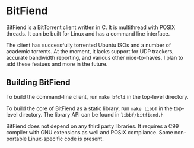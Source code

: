 # BitFiend #

BitFiend is a BitTorrent client written in C. It is multithread with POSIX threads. 
It can be built for Linux and has a command line interface. 

The client has successfully torrented Ubuntu ISOs and a number of academic torrents. 
At the moment, it lacks support for UDP trackers, accurate bandwidth reporting,
and various other nice-to-haves. I plan to add these featues and more in the future.

## Building BitFiend ##

To build the command-line client, run `make bfcli` in the top-level directory.

To build the core of BitFiend as a static library, run `make libbf` in the top-level
directory. The library API can be found in `libbf/bitfiend.h`

BitFiend does not depend on any third party libraries. It requires a C99 compiler with 
GNU extensions as well and POSIX compliance. Some non-portable Linux-specific code is
present.
